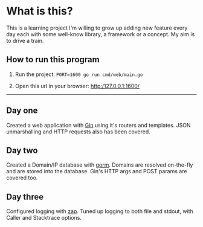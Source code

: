 # What is this?

This is a learning project I'm willing to grow up adding new feature every day each with some well-know library, a framework or a concept. My aim is to drive a train.

## How to run this program

1. Run the project: `PORT=1600 go run cmd/web/main.go`

2. Open this url in your browser: [http:/127.0.0.1:1600/](http:/127.0.0.1:1600/)

<hr>


## Day one

Created a web application with [Gin](https://github.com/gin-gonic/gin) using it's routers and templates. JSON unmarshalling and HTTP requests also has been covered.

## Day two

Created a Domain/IP database with [gorm](https://gorm.io). Domains are resolved on-the-fly and are stored into the database. Gin's HTTP args and POST params are covered too.

## Day three

Configured logging with <a href="https://github.com/uber-go/zap">zap</a>. Tuned up logging to&nbsp;both file and stdout, with Caller and Stacktrace options.
